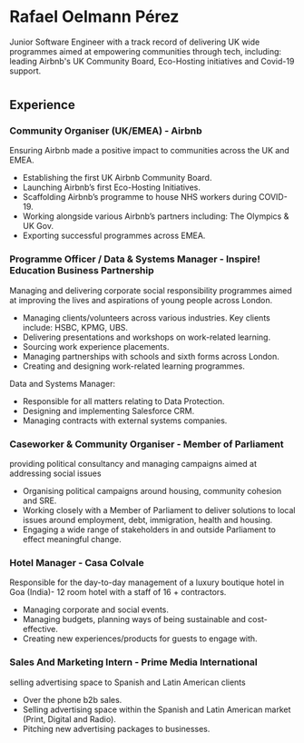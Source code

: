# Rafael Oelmann Pérez
Junior Software Engineer with a track record of delivering UK wide programmes aimed at empowering communities through tech, including: leading Airbnb's UK Community Board, Eco-Hosting initiatives and Covid-19 support. 
#

## Experience

### Community Organiser (UK/EMEA) - Airbnb 
Ensuring Airbnb made a positive impact to communities across the UK and EMEA.

- Establishing the first UK Airbnb Community Board.
- Launching Airbnb’s first Eco-Hosting Initiatives.
- Scaffolding Airbnb’s programme to house NHS workers during COVID-19.
- Working alongside various Airbnb’s partners including: The Olympics & UK Gov.
- Exporting successful programmes across EMEA.

### Programme Officer / Data & Systems Manager - Inspire! Education Business Partnership 

Managing and delivering corporate social responsibility programmes aimed at improving the lives and aspirations of young people across London.

- Managing clients/volunteers across various industries. Key clients include: HSBC, KPMG, UBS.
- Delivering presentations and workshops on work-related learning.
- Sourcing work experience placements.
- Managing partnerships with schools and sixth forms across London.
- Creating and designing work-related learning programmes.

Data and Systems Manager:
- Responsible for all matters relating to Data Protection.
- Designing and implementing Salesforce CRM.
- Managing contracts with external systems companies.

### Caseworker & Community Organiser - Member of Parliament
providing political consultancy and managing campaigns aimed at addressing social issues 

- Organising political campaigns around housing, community cohesion and SRE. 
- Working closely with a Member of Parliament to deliver solutions to local issues around employment, debt, immigration, health and housing. 
- Engaging a wide range of stakeholders in and outside Parliament to effect meaningful change.

### Hotel Manager - Casa Colvale
Responsible for the day-to-day management of a luxury boutique hotel in Goa
(India)- 12 room hotel with a staff of 16 + contractors.

- Managing corporate and social events.
- Managing budgets, planning ways of being sustainable and cost-effective.
- Creating new experiences/products for guests to engage with.

### Sales And Marketing Intern - Prime Media International
selling advertising space to Spanish and Latin American clients 

- Over the phone b2b sales.
- Selling advertising space within the Spanish and Latin American market (Print, Digital and Radio).
- Pitching new advertising packages to businesses.